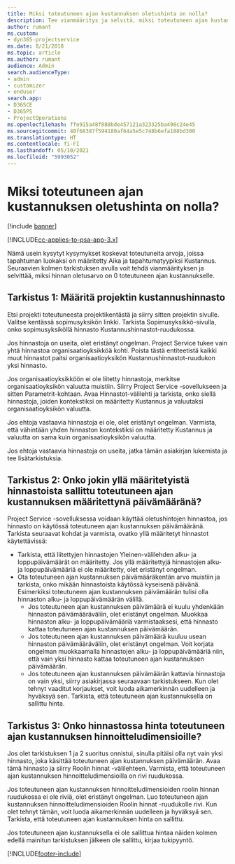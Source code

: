```yaml
---
title: Miksi toteutuneen ajan kustannuksen oletushinta on nolla?
description: Tee vianmääritys ja selvitä, miksi toteutuneen ajan kustannuksen hinnan oletusarvo on 0.
author: rumant
ms.custom:
- dyn365-projectservice
ms.date: 8/21/2018
ms.topic: article
ms.author: rumant
audience: Admin
search.audienceType:
- admin
- customizer
- enduser
search.app:
- D365CE
- D365PS
- ProjectOperations
ms.openlocfilehash: ffe915a48f088bde457121a323325ba490c24e45
ms.sourcegitcommit: 40f68387f594180af64a5e5c748b6efa188bd300
ms.translationtype: HT
ms.contentlocale: fi-FI
ms.lasthandoff: 05/10/2021
ms.locfileid: "5993052"
---
```

# <a name="why-is-the-price-defaulting-to-zero-on-time-cost-actuals"></a>Miksi toteutuneen ajan kustannuksen oletushinta on nolla?

[!include [banner](../includes/psa-now-project-operations.md)]

[!INCLUDE[cc-applies-to-psa-app-3.x](../includes/cc-applies-to-psa-app-3x.md)]

Nämä usein kysytyt kysymykset koskevat toteutuneita arvoja, joissa tapahtuman luokaksi on määritetty Aika ja tapahtumatyypiksi Kustannus. Seuraavien kolmen tarkistuksen avulla voit tehdä vianmäärityksen ja selvittää, miksi hinnan oletusarvo on 0 toteutuneen ajan kustannukselle.
 
## <a name="check-1-identify-the-cost-price-list-for-the-project"></a>Tarkistus 1: Määritä projektin kustannushinnasto

Etsi projekti toteutuneesta projektikentästä ja siirry sitten projektin sivulle. Valitse kentässä sopimusyksikön linkki. Tarkista Sopimusyksikkö-sivulla, onko sopimusyksiköllä hinnasto Kustannushinnastot-ruudukossa.

Jos hinnastoja on useita, olet eristänyt ongelman. Project Service tukee vain yhtä hinnastoa organisaatioyksikköä kohti. Poista tästä entiteetistä kaikki muut hinnastot paitsi organisaatioyksikön Kustannushinnastot-ruudukon yksi hinnasto.

Jos organisaatioyksikköön ei ole liitetty hinnastoja, merkitse organisaatioyksikön valuutta muistiin. Siirry Project Service -sovellukseen ja sitten Parametrit-kohtaan. Avaa Hinnastot-välilehti ja tarkista, onko siellä hinnastoja, joiden kontekstiksi on määritetty Kustannus ja valuutaksi organisaatioyksikön valuutta.
 
Jos ehtoja vastaavia hinnastoja ei ole, olet eristänyt ongelman. Varmista, että vähintään yhden hinnaston kontekstiksi on määritetty Kustannus ja valuutta on sama kuin organisaatioyksikön valuutta.

Jos ehtoja vastaavia hinnastoja on useita, jatka tämän asiakirjan lukemista ja tee lisätarkistuksia.

## <a name="check-2-are-any-of-the-price-lists-identified-above-valid-for-the-specific-date-of-the-time-cost-actual"></a>Tarkistus 2: Onko jokin yllä määritetyistä hinnastoista sallittu toteutuneen ajan kustannuksen määritettynä päivämääränä?

Project Service -sovelluksessa voidaan käyttää oletushintojen hinnastoa, jos hinnasto on käytössä toteutuneen ajan kustannuksen päivämääränä. Tarkista seuraavat kohdat ja varmista, ovatko yllä määritetyt hinnastot käytettävissä:

- Tarkista, että liitettyjen hinnastojen Yleinen-välilehden alku- ja loppupäivämäärät on määritetty. Jos yllä määritettyjä hinnastojen alku- ja loppupäivämääriä ei ole määritetty, olet eristänyt ongelman. 
- Ota toteutuneen ajan kustannuksen päivämääräkentän arvo muistiin ja tarkista, onko mikään hinnastoista käytössä kyseisenä päivänä. Esimerkiksi toteutuneen ajan kustannuksen päivämäärän tulisi olla hinnaston alku- ja loppupäivämäärän välillä. 
    - Jos toteutuneen ajan kustannuksen päivämäärä ei kuulu yhdenkään hinnaston päivämääräväliin, olet eristänyt ongelman. Muokkaa hinnaston alku- ja loppupäivämääriä varmistaaksesi, että hinnasto kattaa toteutuneen ajan kustannuksen päivämäärän. 
    - Jos toteutuneen ajan kustannuksen päivämäärä kuuluu usean hinnaston päivämääräväliin, olet eristänyt ongelman. Voit korjata ongelman muokkaamalla hinnastojen alku- ja loppupäivämääriä niin, että vain yksi hinnasto kattaa toteutuneen ajan kustannuksen päivämäärän. 
    - Jos toteutuneen ajan kustannuksen päivämäärän kattavia hinnastoja on vain yksi, siirry asiakirjassa seuraavaan tarkistukseen.
Kun olet tehnyt vaaditut korjaukset, voit luoda aikamerkinnän uudelleen ja hyväksyä sen. Tarkista, että toteutuneen ajan kustannuksella on sallittu hinta.

## <a name="check-3-is-there-a-price-in-the-price-list-for-the-pricing-dimensions-on-the-time-cost-actual"></a>Tarkistus 3: Onko hinnastossa hinta toteutuneen ajan kustannuksen hinnoitteludimensioille?

Jos olet tarkistuksen 1 ja 2 suoritus onnistui, sinulla pitäisi olla nyt vain yksi hinnasto, joka käsittää toteutuneen ajan kustannuksen päivämäärän. Avaa tämä hinnasto ja siirry Roolin hinnat -välilehteen. Varmista, että toteutuneen ajan kustannuksen hinnoitteludimensioilla on rivi ruudukossa.

Jos toteutuneen ajan kustannuksen hinnoitteludimensioiden roolin hinnan ruudukossa ei ole riviä, olet eristänyt ongelman. Luo toteutuneen ajan kustannuksen hinnoitteludimensioiden Roolin hinnat -ruudukolle rivi. Kun olet tehnyt tämän, voit luoda aikamerkinnän uudelleen ja hyväksyä sen. Tarkista, että toteutuneen ajan kustannuksen hinta on sallittu.
 
Jos toteutuneen ajan kustannuksella ei ole sallittua hintaa näiden kolmen edellä mainitun tarkistuksen jälkeen ole sallittu, kirjaa tukipyyntö.





[!INCLUDE[footer-include](../includes/footer-banner.md)]